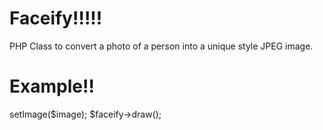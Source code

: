 Faceify!!!!!
===========
PHP Class to convert a photo of a person into a unique style JPEG image.

Example!!
========
<?php
require_once 'Facify.php';
$image = 'sample.jpg';
$faceify = new Facify();
$faceify->setImage($image);

$faceify->draw();
